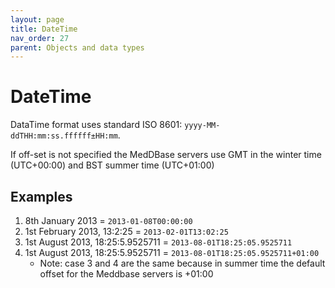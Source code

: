 ```yaml
---
layout: page
title: DateTime
nav_order: 27
parent: Objects and data types
---
```


# DateTime

DataTime format uses standard ISO 8601: `yyyy-MM-ddTHH:mm:ss.ffffff±HH:mm`.

If off-set is not specified the MedDBase servers use GMT in the winter time (UTC+00:00) and BST summer time (UTC+01:00)

## Examples

1. 8th January 2013 = `2013-01-08T00:00:00`
2. 1st February 2013, 13:2:25 = `2013-02-01T13:02:25`
3. 1st August 2013, 18:25:5.9525711 = `2013-08-01T18:25:05.9525711`
4. 1st August 2013, 18:25:5.9525711 = `2013-08-01T18:25:05.9525711+01:00`
    - Note: case 3 and 4 are the same because in summer time the default offset for the Meddbase servers is +01:00
